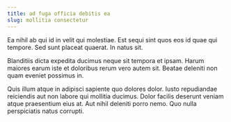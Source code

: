 ```yaml
---
title: ad fuga officia debitis ea
slug: mollitia consectetur
---
```


Ea nihil ab qui id in velit qui molestiae. Est sequi sint quos eos id quae qui tempore. Sed sunt placeat quaerat. In natus sit.

Blanditiis dicta expedita ducimus neque sit tempora et ipsam. Harum maiores earum iste et doloribus rerum vero autem sit. Beatae deleniti non quam eveniet possimus in.

Quis illum atque in adipisci sapiente quo dolores dolor. Iusto repudiandae reiciendis aut non labore qui mollitia ducimus. Dolor facilis deserunt veniam atque praesentium eius at. Aut nihil deleniti porro nemo. Quo nulla perspiciatis natus corrupti.
